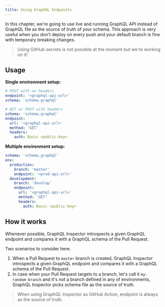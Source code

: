 ```yaml
---
title: Using GraphQL Endpoints
---
```


In this chapter, we're going to use live and running GraphQL API instead of GraphQL file as the source of truth of your schema.
This approach is very useful when you don't deploy on every push and your default branch is fine with temporary breaking changes.

> Using GitHub secrets is not possible at the moment but we're working on it!

## Usage

**Single environment setup:**

```yaml
# POST with no headers
endpoint: '<graphql-api-url>'
schema: 'schema.graphql'

# GET or POST with headers
schema: 'schema.graphql'
endpoint:
  url: '<graphql-api-url>'
  method: 'GET'
  headers:
    auth: Basic <public-key>
```

**Multiple environment setup:**

```yaml
schema: 'schema.graphql'
env:
  production:
    branch: 'master'
    endpoint: '<prod-api-url>'
  development:
    branch: 'develop'
    endpoint:
      url: '<graphql-api-url>'
      method: 'GET'
      headers:
        auth: Basic <public-key>
```

## How it works

Whenever possible, GraphQL Inspector introspects a given GraphQL endpoint and compares it with a GraphQL schema of the Pull Request.

Two scenarios to consider here.

1. When a Pull Request to `master` branch is created, GraphQL Inspector introspects a given GraphQL endpoint and compares it with a GraphQL schema of the Pull Request.
2. In case when your Pull Request targets to a branch, let's call it `my-random-branch` and it's not a branch defined in any of environments, GraphQL Inspector picks schema file as the source of truth.

> When using GraphQL Inspector as GitHub Action, endpoint is always as the source of truth.
